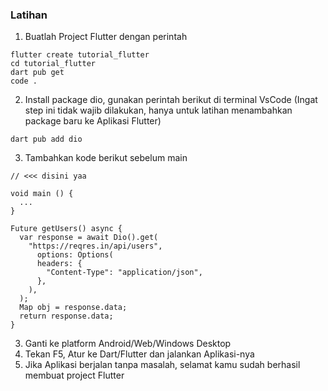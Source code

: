 ### Latihan
1. Buatlah Project Flutter dengan perintah
```
flutter create tutorial_flutter
cd tutorial_flutter
dart pub get
code .
```

2. Install package dio, gunakan perintah berikut di terminal VsCode
(Ingat step ini tidak wajib dilakukan, hanya untuk latihan menambahkan package baru ke Aplikasi Flutter)
```
dart pub add dio
```

3. Tambahkan kode berikut sebelum main
```
// <<< disini yaa

void main () {
  ...
}
```
```
Future getUsers() async {
  var response = await Dio().get(
    "https://reqres.in/api/users",
      options: Options(
      headers: {
        "Content-Type": "application/json",
      },
    ),
  );
  Map obj = response.data;
  return response.data;
}

```

3. Ganti ke platform Android/Web/Windows Desktop
4. Tekan F5, Atur ke Dart/Flutter dan jalankan Aplikasi-nya
5. Jika Aplikasi berjalan tanpa masalah, selamat kamu sudah berhasil membuat project Flutter